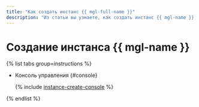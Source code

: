 ```yaml
---
title: "Как создать инстанс {{ mgl-full-name }}"
description: "Из статьи вы узнаете, как создать инстанс {{ mgl-name }}."
---
```


# Создание инстанса {{ mgl-name }}

{% list tabs group=instructions %}

- Консоль управления {#console}

  {% include [instance-create-console](../../../_includes/managed-gitlab/instance-create-console.md) %}

{% endlist %}